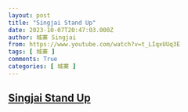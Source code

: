 ```yaml
---
layout: post
title: "Singjai Stand Up"
date: 2023-10-07T20:47:03.000Z
author: 城寨 Singjai
from: https://www.youtube.com/watch?v=t_LIqxUUq3E
tags: [ 城寨 ]
comments: True
categories: [ 城寨 ]
---
```

<!--1696711623000-->
[Singjai Stand Up](https://www.youtube.com/watch?v=t_LIqxUUq3E)
------

<div>

</div>

